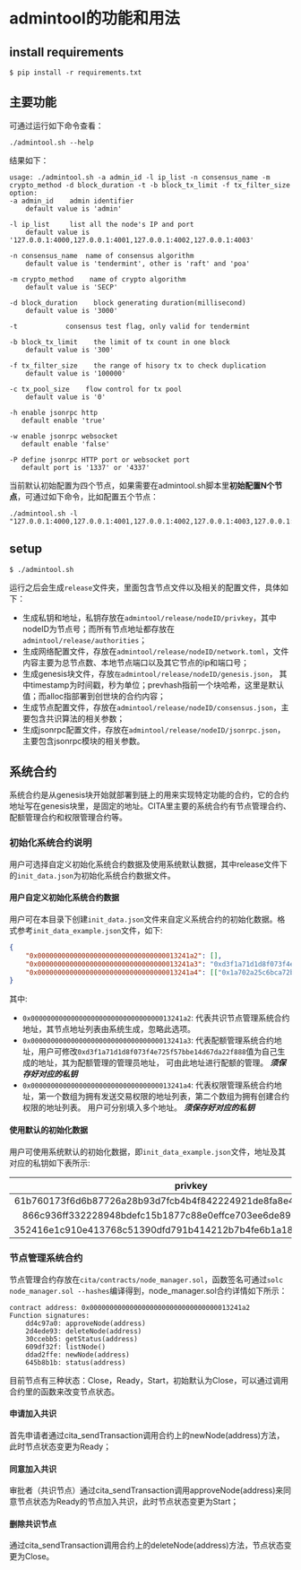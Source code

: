 # admintool的功能和用法

## install requirements

```
$ pip install -r requirements.txt
```

## 主要功能
可通过运行如下命令查看：
```
./admintool.sh --help
```

结果如下：
```
usage: ./admintool.sh -a admin_id -l ip_list -n consensus_name -m crypto_method -d block_duration -t -b block_tx_limit -f tx_filter_size
option:
-a admin_id    admin identifier
    default value is 'admin'

-l ip_list     list all the node's IP and port
    default value is '127.0.0.1:4000,127.0.0.1:4001,127.0.0.1:4002,127.0.0.1:4003'

-n consensus_name  name of consensus algorithm
    default value is 'tendermint', other is 'raft' and 'poa'

-m crypto_method    name of crypto algorithm
    default value is 'SECP'

-d block_duration    block generating duration(millisecond)
    default value is '3000'

-t            consensus test flag, only valid for tendermint

-b block_tx_limit    the limit of tx count in one block
    default value is '300'

-f tx_filter_size    the range of hisory tx to check duplication
    default value is '100000'

-c tx_pool_size    flow control for tx pool
    default value is '0'

-h enable jsonrpc http
   default enable 'true'

-w enable jsonrpc websocket
   default enable 'false'

-P define jsonrpc HTTP port or websocket port
   default port is '1337' or '4337'
```

当前默认初始配置为四个节点，如果需要在admintool.sh脚本里**初始配置N个节点**，可通过如下命令，比如配置五个节点：
```
./admintool.sh -l "127.0.0.1:4000,127.0.0.1:4001,127.0.0.1:4002,127.0.0.1:4003,127.0.0.1:4004"
```

## setup

```
$ ./admintool.sh
```

  运行之后会生成`release`文件夹，里面包含节点文件以及相关的配置文件，具体如下：
- 生成私钥和地址，私钥存放在`admintool/release/nodeID/privkey`，其中nodeID为节点号；而所有节点地址都存放在`admintool/release/authorities`；
- 生成网络配置文件，存放在`admintool/release/nodeID/network.toml`，文件内容主要为总节点数、本地节点端口以及其它节点的ip和端口号；
- 生成genesis块文件，存放`在admintool/release/nodeID/genesis.json`， 其中timestamp为时间戳，秒为单位；prevhash指前一个块哈希，这里是默认值；而alloc指部署到创世块的合约内容；
- 生成节点配置文件，存放在`admintool/release/nodeID/consensus.json`，主要包含共识算法的相关参数；
- 生成jsonrpc配置文件，存放在`admintool/release/nodeID/jsonrpc.json`，主要包含jsonrpc模块的相关参数。

## 系统合约

系统合约是从genesis块开始就部署到链上的用来实现特定功能的合约，它的合约地址写在genesis块里，是固定的地址。CITA里主要的系统合约有节点管理合约、配额管理合约和权限管理合约等。


### 初始化系统合约说明

用户可选择自定义初始化系统合约数据及使用系统默认数据，其中release文件下的`init_data.json`为初始化系统合约数据文件。

#### 用户自定义初始化系统合约数据

用户可在本目录下创建`init_data.json`文件来自定义系统合约的初始化数据。格式参考`init_data_example.json`文件，如下:

```json
{
    "0x00000000000000000000000000000000013241a2": [],
    "0x00000000000000000000000000000000013241a3": "0xd3f1a71d1d8f073f4e725f57bbe14d67da22f888",
    "0x00000000000000000000000000000000013241a4": [["0x1a702a25c6bca72b67987968f0bfb3a3213c5688"], ["0x0dbd369a741319fa5107733e2c9db9929093e3c7"]]
}
```

其中:

* `0x00000000000000000000000000000000013241a2`: 代表共识节点管理系统合约地址，其节点地址列表由系统生成，忽略此选项。
* `0x00000000000000000000000000000000013241a3`: 代表配额管理系统合约地址，用户可修改`0xd3f1a71d1d8f073f4e725f57bbe14d67da22f888`值为自己生成的地址，其为配额管理的管理员地址，
                                                可由此地址进行配额的管理。 ***须保存好对应的私钥***
* `0x00000000000000000000000000000000013241a4`: 代表权限管理系统合约地址，第一个数组为拥有发送交易权限的地址列表，第二个数组为拥有创建合约权限的地址列表。
                                                用户可分别填入多个地址。 ***须保存好对应的私钥***

#### 使用默认的初始化数据

用户可使用系统默认的初始化数据，即`init_data_example.json`文件，地址及其对应的私钥如下表所示:


|                   privkey                                        |                   address                   |
|:----------------------------------------------------------------:|:------------------------------------------:|
| 61b760173f6d6b87726a28b93d7fcb4b4f842224921de8fa8e49b983a3388c03 | 0xd3f1a71d1d8f073f4e725f57bbe14d67da22f888 |
| 866c936ff332228948bdefc15b1877c88e0effce703ee6de898cffcafe9bbe25 | 0x1a702a25c6bca72b67987968f0bfb3a3213c5688 |
| 352416e1c910e413768c51390dfd791b414212b7b4fe6b1a18f58007fa894214 | 0x0dbd369a741319fa5107733e2c9db9929093e3c7 |


### 节点管理系统合约

节点管理合约存放在`cita/contracts/node_manager.sol`，函数签名可通过`solc node_manager.sol --hashes`编译得到，node_manager.sol合约详情如下所示：
```
contract address: 0x00000000000000000000000000000000013241a2
Function signatures:
    dd4c97a0: approveNode(address)
    2d4ede93: deleteNode(address)
    30ccebb5: getStatus(address)
    609df32f: listNode()
    ddad2ffe: newNode(address)
    645b8b1b: status(address)
```
目前节点有三种状态：Close，Ready，Start，初始默认为Close，可以通过调用合约里的函数来改变节点状态。

#### 申请加入共识

首先申请者通过cita_sendTransaction调用合约上的newNode(address)方法，此时节点状态变更为Ready；

#### 同意加入共识

审批者（共识节点）通过cita_sendTransaction调用approveNode(address)来同意节点状态为Ready的节点加入共识，此时节点状态变更为Start；

#### 删除共识节点

通过cita_sendTransaction调用合约上的deleteNode(address)方法，节点状态变更为Close。
